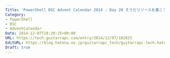 ```yaml
---
Title: 'PowerShell DSC Advent Calendar 2014 : Day 20 そうだリソースを書こう'
Category:
- PowerShell
- DSC
- AdventCalendar
Date: 2014-12-07T18:28:25+09:00
URL: https://tech.guitarrapc.com/entry/2014/12/07/182825
EditURL: https://blog.hatena.ne.jp/guitarrapc_tech/guitarrapc-tech.hatenablog.com/atom/entry/8454420450076388082
Draft: true
---
```


